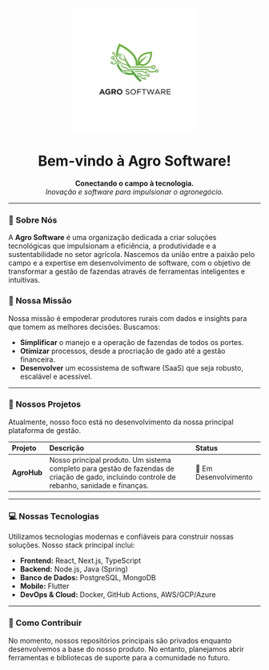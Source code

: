 <p align="center">
  <img src="https://github.com/agro-software/.github/blob/main/agro-software.png" alt="Agro Software Logo" width="250"/>
</p>

<h1 align="center">
  Bem-vindo à Agro Software!
</h1>

<p align="center">
  <strong>Conectando o campo à tecnologia.</strong>
  <br />
  <em>Inovação e software para impulsionar o agronegócio.</em>
</p>

---

### 🚜 Sobre Nós

A **Agro Software** é uma organização dedicada a criar soluções tecnológicas que impulsionam a eficiência, a produtividade e a sustentabilidade no setor agrícola. Nascemos da união entre a paixão pelo campo e a expertise em desenvolvimento de software, com o objetivo de transformar a gestão de fazendas através de ferramentas inteligentes e intuitivas.

### 🎯 Nossa Missão

Nossa missão é empoderar produtores rurais com dados e insights para que tomem as melhores decisões. Buscamos:

-   **Simplificar** o manejo e a operação de fazendas de todos os portes.
-   **Otimizar** processos, desde a procriação de gado até a gestão financeira.
-   **Desenvolver** um ecossistema de software (SaaS) que seja robusto, escalável e acessível.

---

### 🌱 Nossos Projetos

Atualmente, nosso foco está no desenvolvimento da nossa principal plataforma de gestão.

| Projeto | Descrição | Status |
| :--- | :--- | :--- |
| **AgroHub** | Nosso principal produto. Um sistema completo para gestão de fazendas de criação de gado, incluindo controle de rebanho, sanidade e finanças. | 🚀 Em Desenvolvimento |
---

### 💻 Nossas Tecnologias

Utilizamos tecnologias modernas e confiáveis para construir nossas soluções. Nosso stack principal inclui:

-   **Frontend:** React, Next.js, TypeScript
-   **Backend:** Node.js, Java (Spring)
-   **Banco de Dados:** PostgreSQL, MongoDB
-   **Mobile:** Flutter
-   **DevOps & Cloud:** Docker, GitHub Actions, AWS/GCP/Azure

---

### 👋 Como Contribuir

No momento, nossos repositórios principais são privados enquanto desenvolvemos a base do nosso produto. No entanto, planejamos abrir ferramentas e bibliotecas de suporte para a comunidade no futuro.
